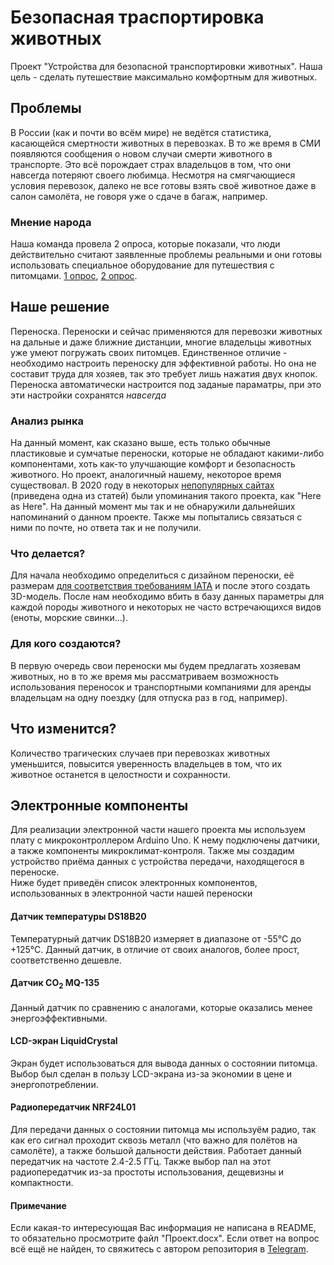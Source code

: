 # Безопасная траспортировка животных
Проект "Устройства для безопасной транспортировки животных". Наша цель - сделать путешествие максимально комфортным для животных.
## Проблемы
В России (как и почти во всём мире) не ведётся статистика, касающейся смертности животных в перевозках. В то же время в СМИ появляются сообщения о новом случаи смерти животного в транспорте. Это всё порождает страх владельцов в том, что они навсегда потеряют своего любимца. Несмотря на смягчающиеся условия перевозок, далеко не все готовы взять своё животное даже в салон самолёта, не говоря уже о сдаче в багаж, например.
### Мнение народа
Наша команда провела 2 опроса, которые показали, что люди действительно считают заявленные проблемы реальными и они готовы использовать специальное оборудование для путешествия с питомцами.
[1 опрос](https://docs.google.com/spreadsheets/d/1KjCrq_osdr3nkw4qbRKINNRuWZZ_tA0tIORBbzyZEzU/edit?usp=sharing), [2 опрос](https://docs.google.com/spreadsheets/d/1Fzq2PkZ4EPaLP2VifHbvToRxNEmybQRCxiSgzWqaZeo/edit?usp=sharing).
## Наше решение
Переноска. Переноски и сейчас применяются для перевозки животных на дальные и даже ближние дистанции, многие владельцы животных уже умеют погружать своих питомцев. Единственное отличие - необходимо настроить переноску для эффективной работы. Но она не составит труда для хозяев, так это требует лишь нажатия двух кнопок. Переноска автоматически настроится под заданые параматры, при это эти настройки сохранятся *навсегда*
### Анализ рынка
На данный момент, как сказано выше, есть только обычные пластиковые и сумчатые переноски, которые не обладают какими-либо компонентами, хоть как-то улучшающие комфорт и безопасность животного. Но проект, аналогичный нашему, некоторое время существовал. В 2020 году в некоторых [непопулярных сайтах](https://www.masterit.ru/najdeno-reshenie-problemy-perevozki-domashnix-zhivotnyx-v-bagazhe/) (приведена одна из статей) были упоминания такого проекта, как "Here as Here". На данный момент мы так и не обнаружили дальнейших напоминаний о данном проекте. Также мы попытались связаться с ними по почте, но ответа так и не получили. 
### Что делается?
Для начала необходимо определиться с дизайном переноски, её размерам [для соответствия требованиям IATA](https://www.iata.org/en/programs/cargo/live-animals/pets/) и после этого создать 3D-модель. После нам необходимо вбить в базу данных параметры для каждой породы животного и некоторых не часто встречающихся видов (еноты, морские свинки...).
### Для кого создаются?
В первую очередь свои переноски мы будем предлагать хозяевам животных, но в то же время мы рассматриваем возможность использования переносок и транспортными компаниями для аренды владельцам на одну поездку (для отпуска раз в год, например).
## Что изменится?
Количество трагических случаев при перевозках животных уменьшится, повысится уверенность владельцев в том, что их животное останется в целостности и сохранности.
## Электронные компоненты
Для реализации электронной части нашего проекта мы используем плату с микроконтроллером Arduino Uno. К нему подключены датчики, а также компоненты микроклимат-контроля. Также мы создадим устройство приёма данных с устройства передачи, находящегося в переноске.  
Ниже будет приведён список электронных компонентов, использованных в электронной части нашей переноски
#### Датчик температуры DS18B20
Температурный датчик DS18B20 измеряет в диапазоне от -55°С до +125°С. Данный датчик, в отличие от своих аналогов, более прост, соответственно дешевле.
#### Датчик CO<sub>2</sub> MQ-135
Данный датчик по сравнению с аналогами, которые оказались менее энергоэффективными.
#### LCD-экран LiquidCrystal
Экран будет использоваться для вывода данных о состоянии питомца. Выбор был сделан в пользу LCD-экрана из-за экономии в цене и энергопотреблении.
#### Радиопередатчик NRF24L01
Для передачи данных о состоянии питомца мы используём радио, так как его сигнал проходит сквозь металл (что важно для полётов на самолёте), а также большой дальности действия. Работает данный передатчик на частоте 2.4-2.5 ГГц. Также выбор пал на этот радиопередатчик из-за простоты использования, дещевизны и компактности.
#### Примечание
Если какая-то интересующая Вас информация не написана в README, то обязательно просмотрите файл "Проект.docx". Если ответ на вопрос всё ещё не найден, то свяжитесь с автором репозитория в [Telegram](https://www.t.me/ognevnydemon/).

